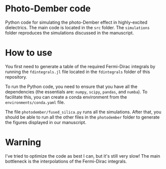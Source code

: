 # Photo-Dember code

Python code for simulating the photo-Dember effect in highly-excited dielectrics. The main code is located in the `src` folder. The `simulations` folder reproduces the simulations discussed in the manuscript.

# How to use

You first need to generate a table of the required Fermi-Dirac integrals by running the `fdintegrals.jl` file located in the `fdintegrals` folder of this repository.

To run the Python code, you need to ensure that you have all the dependencies (the essentials are: `numpy`, `scipy`, `pandas`, and `numba`). To facilitate this, you can create a conda environment from the `environments/conda.yaml` file.

The file `photodember/fused_silica.py` runs all the simulations. After that, you should be able to run all the other files in the `photodember` folder to generate the figures displayed in our manuscript.

# Warning

I've tried to optimize the code as best I can, but it's still very slow! The main bottleneck is the interpolations of the Fermi-Dirac integrals.